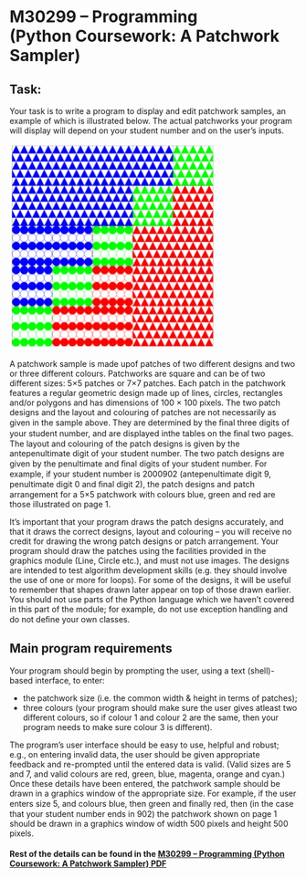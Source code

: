 # M30299 – Programming <br>(Python Coursework: A Patchwork Sampler)

## Task:
Your task is to write a program to display and edit patchwork samples, an example of which is illustrated below. The actual patchworks your program will display will depend on your student number and on the user’s inputs.

![Patchwork Sample (2000902)](https://github.com/MePerplexeus/AI-Practice-Assignments/blob/master/2020_12_30_Patchwork_Sampler/PatchworkSample(2000902).jpg?raw=true)

A patchwork sample is made upof patches of two different designs and two or three different colours. Patchworks are square and can be of two different sizes: 5×5 patches or 7×7 patches. Each patch in the patchwork features a regular geometric design made up of lines, circles, rectangles and/or polygons and has dimensions of 100 × 100 pixels. The two patch designs and the layout and colouring of patches are not necessarily as given in the sample above. They are determined by the ﬁnal three digits of your student number, and are displayed inthe tables on the ﬁnal two pages. The layout and colouring of the patch designs is given by the antepenultimate digit of your student number. The two patch designs are given by the penultimate and ﬁnal digits of your student number. For example, if your student number is 2000902 (antepenultimate digit 9, penultimate digit 0 and ﬁnal digit 2), the patch designs and patch arrangement for a 5×5 patchwork with colours blue, green and red are those illustrated on page 1. 

It’s important that your program draws the patch designs accurately, and that it draws the correct designs, layout and colouring – you will receive no credit for drawing the wrong patch designs or patch arrangement. Your program should draw the patches using the facilities provided in the graphics module (Line, Circle etc.), and must not use images. The designs are intended to test algorithm development skills (e.g. they should involve the use of one or more for loops). For some of the designs, it will be useful to remember that shapes drawn later appear on top of those drawn earlier. You should not use parts of the Python language which we haven’t covered in this part of the module; for example, do not use exception handling and do not deﬁne your own classes.

## Main program requirements
Your program should begin by prompting the user, using a text (shell)-based interface, to enter: 
- the patchwork size (i.e. the common width & height in terms of patches); 
- three colours (your program should make sure the user gives atleast two different colours, so if colour 1 and colour 2 are the same, then your program needs to make sure colour 3 is different). 

The program’s user interface should be easy to use, helpful and robust; e.g., on entering invalid data, the user should be given appropriate feedback and re-prompted until the entered data is valid. (Valid sizes are 5 and 7, and valid colours are red, green, blue, magenta, orange and cyan.) Once these details have been entered, the patchwork sample should be drawn in a graphics window of the appropriate size. For example, if the user enters size 5, and colours blue, then green and ﬁnally red, then (in the case that your student number ends in 902) the patchwork shown on page 1 should be drawn in a graphics window of width 500 pixels and height 500 pixels.

#### Rest of the details can be found in the [M30299 – Programming (Python Coursework: A Patchwork Sampler) PDF](https://github.com/MePerplexeus/AI-Practice-Assignments/blob/master/2020_12_30_Patchwork_Sampler/pro.pdf)
